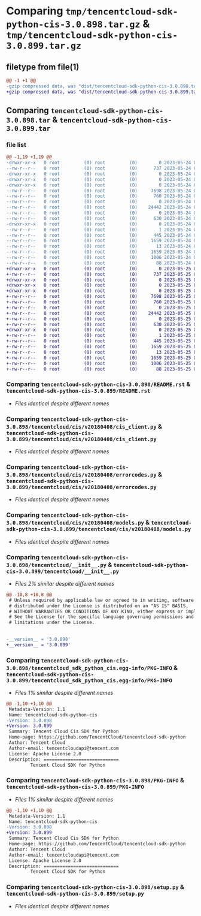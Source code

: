 # Comparing `tmp/tencentcloud-sdk-python-cis-3.0.898.tar.gz` & `tmp/tencentcloud-sdk-python-cis-3.0.899.tar.gz`

## filetype from file(1)

```diff
@@ -1 +1 @@
-gzip compressed data, was "dist/tencentcloud-sdk-python-cis-3.0.898.tar", last modified: Wed May 24 01:52:25 2023, max compression
+gzip compressed data, was "dist/tencentcloud-sdk-python-cis-3.0.899.tar", last modified: Thu May 25 00:20:51 2023, max compression
```

## Comparing `tencentcloud-sdk-python-cis-3.0.898.tar` & `tencentcloud-sdk-python-cis-3.0.899.tar`

### file list

```diff
@@ -1,19 +1,19 @@
-drwxr-xr-x   0 root         (0) root         (0)        0 2023-05-24 01:52:25.000000 tencentcloud-sdk-python-cis-3.0.898/
--rw-r--r--   0 root         (0) root         (0)      737 2023-05-24 01:52:25.000000 tencentcloud-sdk-python-cis-3.0.898/README.rst
-drwxr-xr-x   0 root         (0) root         (0)        0 2023-05-24 01:52:25.000000 tencentcloud-sdk-python-cis-3.0.898/tencentcloud/
-drwxr-xr-x   0 root         (0) root         (0)        0 2023-05-24 01:52:25.000000 tencentcloud-sdk-python-cis-3.0.898/tencentcloud/cis/
-drwxr-xr-x   0 root         (0) root         (0)        0 2023-05-24 01:52:25.000000 tencentcloud-sdk-python-cis-3.0.898/tencentcloud/cis/v20180408/
--rw-r--r--   0 root         (0) root         (0)     7698 2023-05-24 01:52:25.000000 tencentcloud-sdk-python-cis-3.0.898/tencentcloud/cis/v20180408/cis_client.py
--rw-r--r--   0 root         (0) root         (0)      760 2023-05-24 01:52:25.000000 tencentcloud-sdk-python-cis-3.0.898/tencentcloud/cis/v20180408/errorcodes.py
--rw-r--r--   0 root         (0) root         (0)        0 2023-05-24 01:52:25.000000 tencentcloud-sdk-python-cis-3.0.898/tencentcloud/cis/v20180408/__init__.py
--rw-r--r--   0 root         (0) root         (0)    24442 2023-05-24 01:52:25.000000 tencentcloud-sdk-python-cis-3.0.898/tencentcloud/cis/v20180408/models.py
--rw-r--r--   0 root         (0) root         (0)        0 2023-05-24 01:52:25.000000 tencentcloud-sdk-python-cis-3.0.898/tencentcloud/cis/__init__.py
--rw-r--r--   0 root         (0) root         (0)      630 2023-05-24 01:52:25.000000 tencentcloud-sdk-python-cis-3.0.898/tencentcloud/__init__.py
-drwxr-xr-x   0 root         (0) root         (0)        0 2023-05-24 01:52:25.000000 tencentcloud-sdk-python-cis-3.0.898/tencentcloud_sdk_python_cis.egg-info/
--rw-r--r--   0 root         (0) root         (0)        1 2023-05-24 01:52:25.000000 tencentcloud-sdk-python-cis-3.0.898/tencentcloud_sdk_python_cis.egg-info/dependency_links.txt
--rw-r--r--   0 root         (0) root         (0)      445 2023-05-24 01:52:25.000000 tencentcloud-sdk-python-cis-3.0.898/tencentcloud_sdk_python_cis.egg-info/SOURCES.txt
--rw-r--r--   0 root         (0) root         (0)     1659 2023-05-24 01:52:25.000000 tencentcloud-sdk-python-cis-3.0.898/tencentcloud_sdk_python_cis.egg-info/PKG-INFO
--rw-r--r--   0 root         (0) root         (0)       13 2023-05-24 01:52:25.000000 tencentcloud-sdk-python-cis-3.0.898/tencentcloud_sdk_python_cis.egg-info/top_level.txt
--rw-r--r--   0 root         (0) root         (0)     1659 2023-05-24 01:52:25.000000 tencentcloud-sdk-python-cis-3.0.898/PKG-INFO
--rw-r--r--   0 root         (0) root         (0)     1006 2023-05-24 01:52:25.000000 tencentcloud-sdk-python-cis-3.0.898/setup.py
--rw-r--r--   0 root         (0) root         (0)       88 2023-05-24 01:52:25.000000 tencentcloud-sdk-python-cis-3.0.898/setup.cfg
+drwxr-xr-x   0 root         (0) root         (0)        0 2023-05-25 00:20:51.000000 tencentcloud-sdk-python-cis-3.0.899/
+-rw-r--r--   0 root         (0) root         (0)      737 2023-05-25 00:20:46.000000 tencentcloud-sdk-python-cis-3.0.899/README.rst
+drwxr-xr-x   0 root         (0) root         (0)        0 2023-05-25 00:20:51.000000 tencentcloud-sdk-python-cis-3.0.899/tencentcloud/
+drwxr-xr-x   0 root         (0) root         (0)        0 2023-05-25 00:20:51.000000 tencentcloud-sdk-python-cis-3.0.899/tencentcloud/cis/
+drwxr-xr-x   0 root         (0) root         (0)        0 2023-05-25 00:20:51.000000 tencentcloud-sdk-python-cis-3.0.899/tencentcloud/cis/v20180408/
+-rw-r--r--   0 root         (0) root         (0)     7698 2023-05-25 00:20:46.000000 tencentcloud-sdk-python-cis-3.0.899/tencentcloud/cis/v20180408/cis_client.py
+-rw-r--r--   0 root         (0) root         (0)      760 2023-05-25 00:20:46.000000 tencentcloud-sdk-python-cis-3.0.899/tencentcloud/cis/v20180408/errorcodes.py
+-rw-r--r--   0 root         (0) root         (0)        0 2023-05-25 00:20:46.000000 tencentcloud-sdk-python-cis-3.0.899/tencentcloud/cis/v20180408/__init__.py
+-rw-r--r--   0 root         (0) root         (0)    24442 2023-05-25 00:20:46.000000 tencentcloud-sdk-python-cis-3.0.899/tencentcloud/cis/v20180408/models.py
+-rw-r--r--   0 root         (0) root         (0)        0 2023-05-25 00:20:46.000000 tencentcloud-sdk-python-cis-3.0.899/tencentcloud/cis/__init__.py
+-rw-r--r--   0 root         (0) root         (0)      630 2023-05-25 00:20:46.000000 tencentcloud-sdk-python-cis-3.0.899/tencentcloud/__init__.py
+drwxr-xr-x   0 root         (0) root         (0)        0 2023-05-25 00:20:51.000000 tencentcloud-sdk-python-cis-3.0.899/tencentcloud_sdk_python_cis.egg-info/
+-rw-r--r--   0 root         (0) root         (0)        1 2023-05-25 00:20:50.000000 tencentcloud-sdk-python-cis-3.0.899/tencentcloud_sdk_python_cis.egg-info/dependency_links.txt
+-rw-r--r--   0 root         (0) root         (0)      445 2023-05-25 00:20:50.000000 tencentcloud-sdk-python-cis-3.0.899/tencentcloud_sdk_python_cis.egg-info/SOURCES.txt
+-rw-r--r--   0 root         (0) root         (0)     1659 2023-05-25 00:20:50.000000 tencentcloud-sdk-python-cis-3.0.899/tencentcloud_sdk_python_cis.egg-info/PKG-INFO
+-rw-r--r--   0 root         (0) root         (0)       13 2023-05-25 00:20:50.000000 tencentcloud-sdk-python-cis-3.0.899/tencentcloud_sdk_python_cis.egg-info/top_level.txt
+-rw-r--r--   0 root         (0) root         (0)     1659 2023-05-25 00:20:51.000000 tencentcloud-sdk-python-cis-3.0.899/PKG-INFO
+-rw-r--r--   0 root         (0) root         (0)     1006 2023-05-25 00:20:46.000000 tencentcloud-sdk-python-cis-3.0.899/setup.py
+-rw-r--r--   0 root         (0) root         (0)       88 2023-05-25 00:20:51.000000 tencentcloud-sdk-python-cis-3.0.899/setup.cfg
```

### Comparing `tencentcloud-sdk-python-cis-3.0.898/README.rst` & `tencentcloud-sdk-python-cis-3.0.899/README.rst`

 * *Files identical despite different names*

### Comparing `tencentcloud-sdk-python-cis-3.0.898/tencentcloud/cis/v20180408/cis_client.py` & `tencentcloud-sdk-python-cis-3.0.899/tencentcloud/cis/v20180408/cis_client.py`

 * *Files identical despite different names*

### Comparing `tencentcloud-sdk-python-cis-3.0.898/tencentcloud/cis/v20180408/errorcodes.py` & `tencentcloud-sdk-python-cis-3.0.899/tencentcloud/cis/v20180408/errorcodes.py`

 * *Files identical despite different names*

### Comparing `tencentcloud-sdk-python-cis-3.0.898/tencentcloud/cis/v20180408/models.py` & `tencentcloud-sdk-python-cis-3.0.899/tencentcloud/cis/v20180408/models.py`

 * *Files identical despite different names*

### Comparing `tencentcloud-sdk-python-cis-3.0.898/tencentcloud/__init__.py` & `tencentcloud-sdk-python-cis-3.0.899/tencentcloud/__init__.py`

 * *Files 2% similar despite different names*

```diff
@@ -10,8 +10,8 @@
 # Unless required by applicable law or agreed to in writing, software
 # distributed under the License is distributed on an "AS IS" BASIS,
 # WITHOUT WARRANTIES OR CONDITIONS OF ANY KIND, either express or implied.
 # See the License for the specific language governing permissions and
 # limitations under the License.
 
 
-__version__ = '3.0.898'
+__version__ = '3.0.899'
```

### Comparing `tencentcloud-sdk-python-cis-3.0.898/tencentcloud_sdk_python_cis.egg-info/PKG-INFO` & `tencentcloud-sdk-python-cis-3.0.899/tencentcloud_sdk_python_cis.egg-info/PKG-INFO`

 * *Files 1% similar despite different names*

```diff
@@ -1,10 +1,10 @@
 Metadata-Version: 1.1
 Name: tencentcloud-sdk-python-cis
-Version: 3.0.898
+Version: 3.0.899
 Summary: Tencent Cloud Cis SDK for Python
 Home-page: https://github.com/TencentCloud/tencentcloud-sdk-python
 Author: Tencent Cloud
 Author-email: tencentcloudapi@tencent.com
 License: Apache License 2.0
 Description: ============================
         Tencent Cloud SDK for Python
```

### Comparing `tencentcloud-sdk-python-cis-3.0.898/PKG-INFO` & `tencentcloud-sdk-python-cis-3.0.899/PKG-INFO`

 * *Files 1% similar despite different names*

```diff
@@ -1,10 +1,10 @@
 Metadata-Version: 1.1
 Name: tencentcloud-sdk-python-cis
-Version: 3.0.898
+Version: 3.0.899
 Summary: Tencent Cloud Cis SDK for Python
 Home-page: https://github.com/TencentCloud/tencentcloud-sdk-python
 Author: Tencent Cloud
 Author-email: tencentcloudapi@tencent.com
 License: Apache License 2.0
 Description: ============================
         Tencent Cloud SDK for Python
```

### Comparing `tencentcloud-sdk-python-cis-3.0.898/setup.py` & `tencentcloud-sdk-python-cis-3.0.899/setup.py`

 * *Files identical despite different names*

